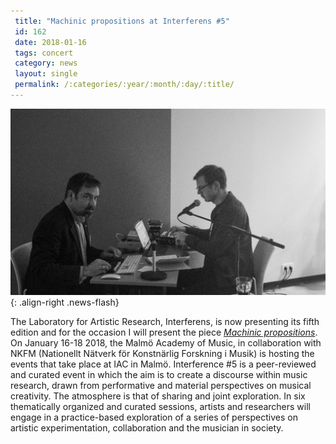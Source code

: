 ```yaml
---
 title: "Machinic propositions at Interferens #5"
 id: 162
 date: 2018-01-16
 tags: concert
 category: news
 layout: single
 permalink: /:categories/:year/:month/:day/:title/
---
```

![image-right](/assets/images/news/MachinicGent2017.jpg){: .align-right .news-flash}

The Laboratory for Artistic Research, Interferens, is now presenting its fifth edition and for the occasion I will present the piece <em><a href="http://www.henrikfrisk.com/index.jsp?metaId=music&id=comp&field=id&query=19&show=1#19">Machinic propositions</a></em>. On January 16-18 2018, the Malmö Academy of Music, in collaboration with NKFM (Nationellt Nätverk för Konstnärlig Forskning i Musik) is hosting the events that take place at IAC in Malmö. Interference #5 is a peer-reviewed and curated event in which the aim is to create a discourse within music research, drawn from performative and material perspectives on musical creativity. The atmosphere is that of sharing and joint exploration. In six thematically organized and curated sessions, artists and researchers will engage in a practice-based exploration of a series of perspectives on artistic experimentation, collaboration and the musician in society.

